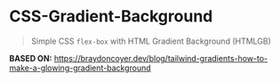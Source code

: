 # CSS-Gradient-Background

> Simple CSS `flex-box` with HTML Gradient Background (HTMLGB)


**BASED ON:** https://braydoncoyer.dev/blog/tailwind-gradients-how-to-make-a-glowing-gradient-background
